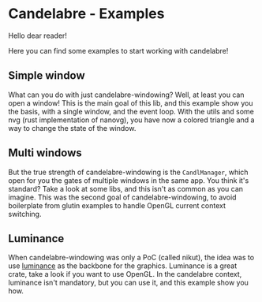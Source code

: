 # Candelabre - Examples

Hello dear reader!

Here you can find some examples to start working with candelabre!

## Simple window

What can you do with just candelabre-windowing? Well, at least you can open a
window! This is the main goal of this lib, and this example show you the basis,
with a single window, and the event loop. With the utils and some nvg (rust
implementation of nanovg), you have now a colored triangle and a way to change
the state of the window.

## Multi windows

But the true strength of candelabre-windowing is the `CandlManager`, which open
for you the gates of multiple windows in the same app. You think it's standard?
Take a look at some libs, and this isn't as common as you can imagine. This was
the second goal of candelabre-windowing, to avoid boilerplate from glutin
examples to handle OpenGL current context switching.

## Luminance

When candelabre-windowing was only a PoC (called nikut), the idea was to use 
[luminance](https://github.com/phaazon/luminance-rs) as the backbone for the
graphics. Luminance is a great crate, take a look if you want to use OpenGL.
In the candelabre context, luminance isn't mandatory, but you can use it, and
this example show you how.
